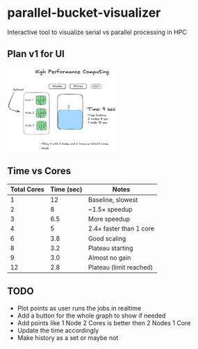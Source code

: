 # parallel-bucket-visualizer
Interactive tool to visualize serial vs parallel processing in HPC

## Plan v1 for UI

<img src="./docs/assets/Plan1.png" width="50%">


## Time vs Cores

| Total Cores | Time (sec) | Notes                   |
| ----------- | ---------- | ----------------------- |
| 1           | 12         | Baseline, slowest       |
| 2           | 8          | ~1.5× speedup           |
| 3           | 6.5        | More speedup            |
| 4           | 5          | 2.4× faster than 1 core |
| 6           | 3.8        | Good scaling            |
| 8           | 3.2        | Plateau starting        |
| 9           | 3.0        | Almost no gain          |
| 12          | 2.8        | Plateau (limit reached) |


## TODO

- Plot points as user runs the jobs in realtime
- Add a button for the whole graph to show if needed
- Add points like 1 Node 2 Cores is better then 2 Nodes 1 Core
- Update the time accordingly
- Make history as a set or maybe not